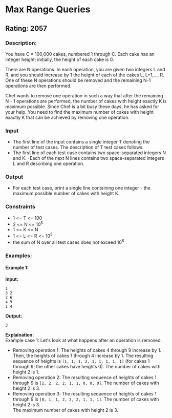 # Max Range Queries
## Rating: 2057
### Description:
You have C = 100,000 cakes, numbered 1 through C. Each cake has an integer height; initially, the height of each cake is 0.

There are N operations. In each operation, you are given two integers L and R, and you should increase by 1 the height of each of the cakes L, L+1,..., R. One of these N operations should be removed and the remaining N-1 operations are then performed. 

Chef wants to remove one operation in such a way that after the remaining N - 1 operations are performed, the number of cakes with height exactly K is maximum possible. Since Chef is a bit busy these days, he has asked for your help. You need to find the maximum number of cakes with height exactly K that can be achieved by removing one operation. 

### Input 
- The first line of the input contains a single integer T denoting the number of test cases. The description of T test cases follows. 
- The first line of each test case contains two space-separated integers N and K. 
-Each of the next N lines contains two space-separated integers L and R describing one operation. 
### Output 
- For each test case, print a single line containing one integer - the maximum possible number of cakes with height K.

### Constraints 
- 1 <= T <= 100 
- 2 <= N <= 10<sup>5 </sup>
- 1 <= K <= N 
- 1 <= L <= R <= 10<sup>5 </sup>
- the sum of N over all test cases does not exceed 10<sup>6</sup>

### Examples:
#### Example 1:
**Input:**
```
1
3 2
2 6
4 9
1 4
```
**Output:**
```
3
```
**Explaination:**  
Example case 1: Let's look at what happens after an operation is removed. 
- Removing operation 1: The heights of cakes 4 through 9 increase by 1. Then, the heights of cakes 1 through 4 increase by 1. The resulting sequence of heights is `[1, 1, 1, 2, 1, 1, 1, 1, 1]` (for cakes 1 through 9; the other cakes have heights 0). The number of cakes with height 2 is 1. 
- Removing operation 2: The resulting sequence of heights of cakes 1 through 9 is `[1, 2, 2, 2, 1, 1, 0, 0, 0]`. The number of cakes with height 2 is 3. 
- Removing operation 3: The resulting sequence of heights of cakes 1 through 9 is `[0, 1, 1, 2, 2, 2, 1, 1, 1]`. The number of cakes with height 2 is 3.  
The maximum number of cakes with height 2 is 3.